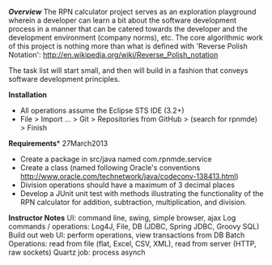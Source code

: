 ***Overview***
The RPN calculator project serves as an exploration playground wherein a developer can learn a bit about the software 
development process in a manner that can be catered towards the developer and the development environment (company 
norms), etc.  The core algorithmic work of this project is nothing more than what is defined with 'Reverse Polish 
Notation': http://en.wikipedia.org/wiki/Reverse_Polish_notation

The task list will start small, and then will build in a fashion that conveys software development principles.

**Installation**
- All operations assume the Eclipse STS IDE (3.2+)
- File > Import ... > Git > Repositories from GitHub > (search for rpnmde) > Finish


**Requirements***
27March2013
- Create a package in src/java named com.rpnmde.service
- Create a class (named following Oracle's conventions http://www.oracle.com/technetwork/java/codeconv-138413.html)
- Division operations should have a maximum of 3 decimal places
- Develop a JUnit unit test with methods illustrating the functionality of the RPN calculator for addition, subtraction,
  multiplication, and division.    
  
**Instructor Notes**
UI: command line, swing, simple browser, ajax
Log commands / operations: Log4J, File, DB (JDBC, Spring JDBC, Groovy SQL)
Build out web UI: perform operations, view transactions from DB
Batch Operations: read from file (flat, Excel, CSV, XML), read from server (HTTP, raw sockets)
Quartz job: process asynch